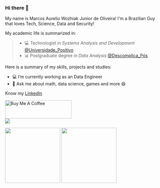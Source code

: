 ### Hi there 👋

My name is Marcos Aurelio Wozhiak Junior de Oliveira!
I'm a Brazilian Guy that loves Tech, Science, Data and Security!

My academic life is summarized in:
 > - 💻 Technologist in *Systems Analysis and Development* [@Universidade_Positivo](https://www.up.edu.br/)
 > - 📊 Postgraduate degree in *Data Analysis* [@Descomplica_Pós](https://descomplica.com.br/pos-graduacao/)

Here is a summary of my skills, projects and studies:

- 💻 I’m currently working as an Data Engineer
- 💬 Ask me about math, data science, games and more 😄




Know my [LinkedIn](https://www.linkedin.com/in/aureliowozhiak/)

<a href="https://www.buymeacoffee.com/aureliano1337" target="_blank"><img src="https://cdn.buymeacoffee.com/buttons/v2/default-yellow.png" alt="Buy Me A Coffee" style="height: 60px !important;width: 217px !important;" ></a></br>
<a href="https://www.buymeacoffee.com/aureliano1337" target="_blank">![](https://thumbs.gfycat.com/SnoopyWaterloggedGreatargus-max-1mb.gif)</a></br>


<img height="180em" src="https://github-readme-stats.vercel.app/api?username=aureliowozhiak&show_icons=true&theme=dark&include_all_commits=true&count_private=true"/>  <img height="180em" src="https://github-readme-stats.vercel.app/api/top-langs/?username=aureliowozhiak&layout=compact&langs_count=7&theme=dark"/>
</div>

